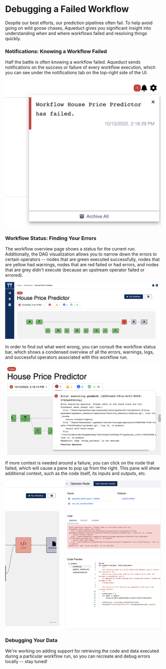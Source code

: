 # Debugging a Failed Workflow

Despite our best efforts, our prediction pipelines often fail. To help avoid going on wild goose chases, Aqueduct gives you significant insight into understanding when and where workflows failed and resolving things quickly.&#x20;

### Notifications: Knowing a Workflow Failed

Half the battle is often knowing a workflow failed. Aqueduct sends notifications on the success or failure of every workflow execution, which you can see under the notifications tab on the top-right side of the UI.

&#x20;

![Aqueduct's Notifications pane](<../.gitbook/assets/notifications_failed.png>)

### Workflow Status: Finding Your Errors

The workflow overview page shows a status for the current run. Additionally, the DAG visualization allows you to narrow down the errors to certain operators -- nodes that are green executed successfully, nodes that are yellow had warnings, nodes that are red failed or had errors, and nodes that are grey didn't execute (because an upstream operator failed or errored).&#x20;

![Failed Workflow Overview](<../.gitbook/assets/failed_workflow_overview.png>)

In order to find out what went wrong, you can consult the workflow status bar, which shows a condensed overview of all the errors, warnings, logs, and successful operators associated with this workflow run.

![The Workflow Status Bar gives a condensed overview of the workflow run](<../.gitbook/assets/failed_workflow_status_bar.png>)

If more context is needed around a failure, you can click on the node that failed, which will cause a pane to pop up from the right. This pane will show additional context, such as the code itself, its inputs and outputs, etc.

![The Node View gives more detailed context around a failure](<../.gitbook/assets/failed_node.png>) 

### Debugging Your Data



We're working on adding support for retrieving the code and data executed during a particular workflow run, so you can recreate and debug errors locally -- stay tuned!
